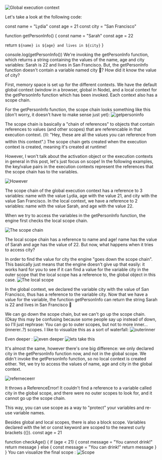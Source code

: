 
![Global execution context](https://user-images.githubusercontent.com/93249038/210699980-dd775b9b-a15a-4b5b-bbed-09c2b99cfd55.jpg)


Let's take a look at the following code:

const name = "Lydia"
const age = 21
const city = "San Francisco"


function getPersonInfo() {
  const name = "Sarah"
  const age = 22

  return `${name} is ${age} and lives in ${city}`
}

console.log(getPersonInfo())
We're invoking the getPersonInfo function, which returns a string containing the values of the name, age and city variables:
Sarah is 22 and lives in San Francisco. But, the getPersonInfo function doesn't contain a variable named city 🤨? How did it know the value of city?

First, memory space is set up for the different contexts. We have the default global context (window in a browser, global in Node), and a local context for the getPersonInfo function which has been invoked. Each context also has a scope chain.

For the getPersonInfo function, the scope chain looks something like this (don't worry, it doesn't have to make sense just yet):
![getpersoninfo](https://user-images.githubusercontent.com/93249038/210699993-171933e5-7a26-4fa8-a84e-de76228beaed.jpg)

The scope chain is basically a "chain of references" to objects that contain references to values (and other scopes) that are referencable in that execution context. (⛓: "Hey, these are all the values you can reference from within this context".) The scope chain gets created when the execution context is created, meaning it's created at runtime!

However, I won't talk about the activation object or the execution contexts in general in this post, let's just focus on scope! In the following examples, the key/value pairs in the execution contexts represent the references that the scope chain has to the variables.

![However](https://user-images.githubusercontent.com/93249038/210700072-6456950b-86e2-4eb1-a911-5fc221c20154.jpg)

The scope chain of the global execution context has a reference to 3 variables: name with the value Lydia, age with the value 21, and city with the value San Francisco. In the local context, we have a reference to 2 variables: name with the value Sarah, and age with the value 22.

When we try to access the variables in the getPersonInfo function, the engine first checks the local scope chain.

![The scope chain](https://user-images.githubusercontent.com/93249038/210700160-684aee7a-975b-4884-8d90-0cd9f12903e3.jpg)

The local scope chain has a reference to name and age! name has the value of Sarah and age has the value of 22. But now, what happens when it tries to access city?

In order to find the value for city the engine "goes down the scope chain". This basically just means that the engine doesn't give up that easily: it works hard for you to see if it can find a value for the variable city in the outer scope that the local scope has a reference to, the global object in this case.
![The local scope](https://user-images.githubusercontent.com/93249038/210700212-3510ad83-db84-494b-bf9d-bb426a85f5a6.jpg)

In the global context, we declared the variable city with the value of San Francisco, thus has a reference to the variable city. Now that we have a value for the variable, the function getPersonInfo can return the string Sarah is 22 and lives in San Francisco 🎉

We can go down the scope chain, but we can't go up the scope chain. (Okay this may be confusing because some people say up instead of down, so I'll just rephrase: You can go to outer scopes, but not to more inner... (innerer..?) scopes. I like to visualize this as a sort of waterfall:
![outerinner](https://user-images.githubusercontent.com/93249038/210700364-1ba03d35-db66-4f6f-be77-f6ad05993ca6.jpg)

Even deeper :
![even deeper](https://user-images.githubusercontent.com/93249038/210700392-06dc33fc-7e1c-4724-b296-845c7f88fe9a.jpg)
![lets take this ](https://user-images.githubusercontent.com/93249038/210700441-48bcf03e-ae83-4742-b864-10b5503b6724.jpg)


It's almost the same, however there's one big difference: we only declared city in the getPersonInfo function now, and not in the global scope. We didn't invoke the getPersonInfo function, so no local context is created either. Yet, we try to access the values of name, age and city in the global context.

![referneceerr](https://user-images.githubusercontent.com/93249038/210700510-64c49292-c4f2-4f0f-8394-b3fe2070c11b.jpg)

It throws a ReferenceError! It couldn't find a reference to a variable called city in the global scope, and there were no outer scopes to look for, and it cannot go up the scope chain.

This way, you can use scope as a way to "protect" your variables and re-use variable names.

Besides global and local scopes, there is also a block scope. Variables declared with the let or const keyword are scoped to the nearest curly brackets ({}).
const age = 21

function checkAge() {
  if (age < 21) {
    const message = "You cannot drink!"
    return message
  } else {
    const message = "You can drink!"
    return message
    }
  }
  You can visualize the final scope :
  ![Scope](https://user-images.githubusercontent.com/93249038/210700600-3b0454ba-d4c3-450b-84cc-472181c68e10.jpg)
